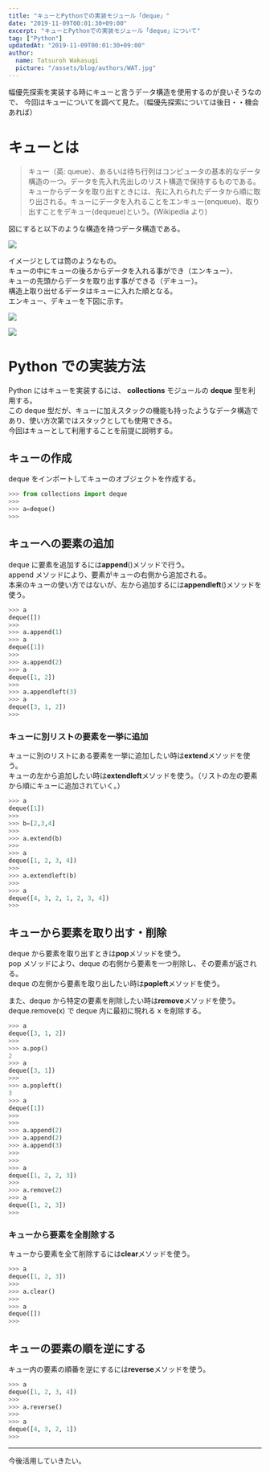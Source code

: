 ```yaml
---
title: "キューとPythonでの実装モジュール「deque」"
date: "2019-11-09T00:01:30+09:00"
excerpt: "キューとPythonでの実装モジュール「deque」について"
tag: ["Python"]
updatedAt: "2019-11-09T00:01:30+09:00"
author:
  name: Tatsuroh Wakasugi
  picture: "/assets/blog/authors/WAT.jpg"
---
```


幅優先探索を実装する時にキューと言うデータ構造を使用するのが良いそうなので、
今回はキューについてを調べて見た。（幅優先探索については後日・・機会あれば）

# キューとは

> キュー（英: queue）、あるいは待ち行列はコンピュータの基本的なデータ構造の一つ。データを先入れ先出しのリスト構造で保持するものである。キューからデータを取り出すときには、先に入れられたデータから順に取り出される。キューにデータを入れることをエンキュー(enqueue)、取り出すことをデキュー(dequeue)という。(Wikipedia より)

図にすると以下のような構造を持つデータ構造である。

![](/assets/note/programming/301_procon/queue_py/queue_example.png)

イメージとしては筒のようなもの。  
キューの中にキューの後ろからデータを入れる事ができ（エンキュー）、  
キューの先頭からデータを取り出す事ができる（デキュー）。  
構造上取り出せるデータはキューに入れた順となる。  
エンキュー、デキューを下図に示す。

![](/assets/note/programming/301_procon/queue_py/queue_enqueue.png)

![](/assets/note/programming/301_procon/queue_py/queue_dequeue.png)

# Python での実装方法

Python にはキューを実装するには、 **collections** モジュールの **deque** 型を利用する。  
この deque 型だが、キューに加えスタックの機能も持ったようなデータ構造であり、使い方次第ではスタックとしても使用できる。  
今回はキューとして利用することを前提に説明する。

## キューの作成

deque をインポートしてキューのオブジェクトを作成する。

```python
>>> from collections import deque
>>>
>>> a=deque()
>>>
```

## キューへの要素の追加

deque に要素を追加するには**append**()メソッドで行う。  
append メソッドにより、要素がキューの右側から追加される。  
本来のキューの使い方ではないが、左から追加するには**appendleft**()メソッドを使う。

```python
>>> a
deque([])
>>>
>>> a.append(1)
>>> a
deque([1])
>>>
>>> a.append(2)
>>> a
deque([1, 2])
>>>
>>> a.appendleft(3)
>>> a
deque([3, 1, 2])
>>>
```

### キューに別リストの要素を一挙に追加

キューに別のリストにある要素を一挙に追加したい時は**extend**メソッドを使う。  
キューの左から追加したい時は**extendleft**メソッドを使う。（リストの左の要素から順にキューに追加されていく。）

```python
>>> a
deque([1])
>>>
>>> b=[2,3,4]
>>>
>>> a.extend(b)
>>>
>>> a
deque([1, 2, 3, 4])
>>>
>>> a.extendleft(b)
>>>
>>> a
deque([4, 3, 2, 1, 2, 3, 4])
>>>
```

## キューから要素を取り出す・削除

deque から要素を取り出すときは**pop**メソッドを使う。  
pop メソッドにより、deque の右側から要素を一つ削除し、その要素が返される。  
deque の左側から要素を取り出したい時は**popleft**メソッドを使う。

また、deque から特定の要素を削除したい時は**remove**メソッドを使う。  
deque.remove(x) で deque 内に最初に現れる x を削除する。

```python
>>> a
deque([3, 1, 2])
>>>
>>> a.pop()
2
>>> a
deque([3, 1])
>>>
>>> a.popleft()
3
>>> a
deque([1])
>>>
>>>
>>> a.append(2)
>>> a.append(2)
>>> a.append(3)
>>>
>>>
>>> a
deque([1, 2, 2, 3])
>>>
>>> a.remove(2)
>>> a
deque([1, 2, 3])
>>>
```

### キューから要素を全削除する

キューから要素を全て削除するには**clear**メソッドを使う。

```python
>>> a
deque([1, 2, 3])
>>>
>>> a.clear()
>>>
>>> a
deque([])
>>>
```

## キューの要素の順を逆にする

キュー内の要素の順番を逆にするには**reverse**メソッドを使う。

```python
>>> a
deque([1, 2, 3, 4])
>>>
>>> a.reverse()
>>>
>>> a
deque([4, 3, 2, 1])
>>>
```

---

今後活用していきたい。
